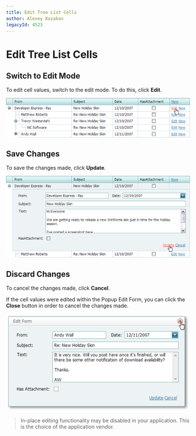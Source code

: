 ```yaml
---
title: Edit Tree List Cells
author: Alexey Kazakov
legacyId: 4523
---
```

# Edit Tree List Cells
## Switch to Edit Mode
To edit cell values, switch to the edit mode. To do this, click **Edit**.

![ASPxTreeList_EditMode](../../images/img7369.png)

## Save Changes
To save the changes made, click **Update**.

![ASPxTreeList_Update](../../images/img7370.png)

## Discard Changes
To cancel the changes made, click **Cancel**.

If the cell values were edited within the Popup Edit Form, you can click the **Close** button in order to cancel the changes made.

![ASPxTreeList_PopupEdit_close.png](../../images/img16449.png)

> In-place editing functionality may be disabled in your application. This is the choice of the application vendor.